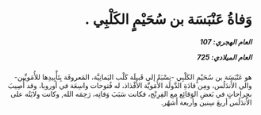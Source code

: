 <h1 dir="rtl">وَفاةُ عَنْبَسَة بن سُحَيْمٍ الكَلْبِي  .</h1>

<h5 dir="rtl">العام الهجري:  107

العام الميلادي: 725

</h5>

<p dir="rtl">هو عَنْبَسَة بن سُحَيْمٍ الكَلْبِي -نِسْبَةً إلى قَبيلَة كَلْب اليَمانِيَّة، المَعروفَة بِتَأْيِيدِها للأُمَويِّين- والي الأَندَلُس، ومِن قادَةِ الدَّولَة الأُمَويَّة الأَفْذاذ، له فُتوحات واسِعَة في أوروبا، وقد أُصِيبَ بجِراحاتٍ في بَعضِ الوَقائِع مع الفِرِنْج، فكانت سَبَبَ وَفاتِه، رَحِمَه الله, وكانت وِلايَتُه على الأَندَلُس أربعَ سِنين وأربعة أَشهُر.</p></br>
